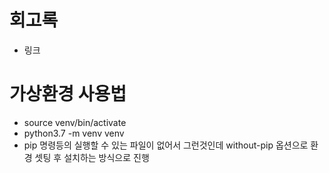 # 회고록
- 링크



# 가상환경 사용법
- source venv/bin/activate
- python3.7 -m venv venv
- pip 명령등의 실행할 수 있는 파일이 없어서 그런것인데 without-pip 옵션으로 환경 셋팅 후 설치하는 방식으로 진행